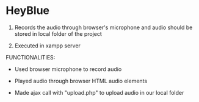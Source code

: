# HeyBlue

1. Records the audio through browser's microphone and audio should be stored in local folder of the project

2. Executed in xampp server



FUNCTIONALITIES:

  * Used browser microphone to record audio
  
  * Played audio through browser HTML audio elements 
  
  * Made ajax call with "upload.php" to upload audio in our local folder
